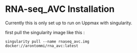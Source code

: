 # RNA-seq_AVC Installation

Currently this is only set up to run on Uppmax with singularity. 

first pull the singularity image like this :
```
singularity pull --name rnaseq_avc.img docker://arontommi/rna_avc:latest
```